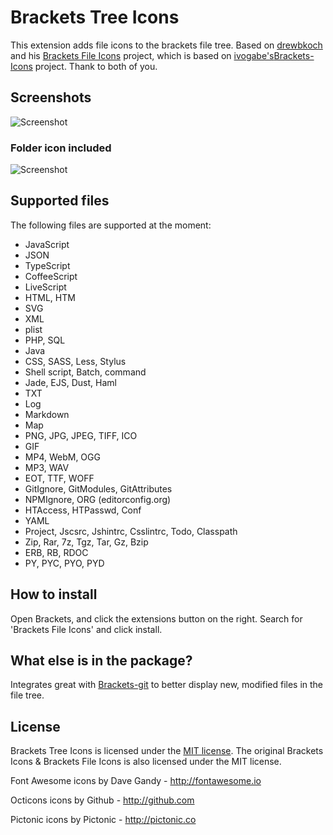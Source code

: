 Brackets Tree Icons
==============
This extension adds file icons to the brackets file tree. Based on [drewbkoch](https://github.com/drewbkoch) and his [Brackets File Icons](https://github.com/drewbkoch/Brackets-File-Icons) project, which is based on [ivogabe's](https://github.com/ivogabe)[Brackets-Icons](https://github.com/ivogabe/Brackets-Icons) project. Thank to both of you.

Screenshots
--------------
![Screenshot](https://raw.githubusercontent.com/mskocik/brackets-tree-icons/master/screenshots/screenshot1.jpg)

### Folder icon included
![Screenshot](https://raw.githubusercontent.com/mskocik/brackets-tree-icons/master/screenshots/folder.jpg)


Supported files
---------------

The following files are supported at the moment:

 - JavaScript
 - JSON
 - TypeScript
 - CoffeeScript
 - LiveScript
 - HTML, HTM
 - SVG
 - XML
 - plist
 - PHP, SQL
 - Java
 - CSS, SASS, Less, Stylus
 - Shell script, Batch, command
 - Jade, EJS, Dust, Haml
 - TXT
 - Log
 - Markdown
 - Map
 - PNG, JPG, JPEG, TIFF, ICO
 - GIF
 - MP4, WebM, OGG
 - MP3, WAV
 - EOT, TTF, WOFF
 - GitIgnore, GitModules, GitAttributes
 - NPMIgnore, ORG (editorconfig.org)
 - HTAccess, HTPasswd, Conf
 - YAML
 - Project, Jscsrc, Jshintrc, Csslintrc, Todo, Classpath
 - Zip, Rar, 7z, Tgz, Tar, Gz, Bzip
 - ERB, RB, RDOC
 - PY, PYC, PYO, PYD

How to install
--------------
Open Brackets, and click the extensions button on the right. Search for 'Brackets File Icons' and click install.

What else is in the package?
----------------------------

Integrates great with [Brackets-git](https://github.com/zaggino/brackets-git) to better display new, modified files in the file tree.


License
-------
Brackets Tree Icons is licensed under the [MIT license](http://opensource.org/licenses/MIT). The original Brackets Icons & Brackets File Icons is also licensed under the MIT license.

Font Awesome icons by Dave Gandy - http://fontawesome.io

Octicons icons by Github - http://github.com

Pictonic icons by Pictonic - http://pictonic.co
